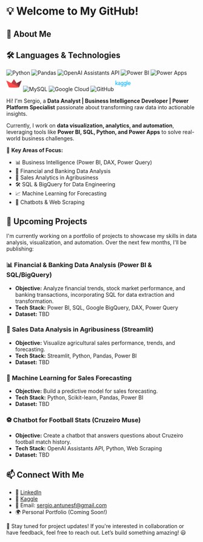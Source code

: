 # 💡 Welcome to My GitHub!

## 🚀 About Me

## 🛠️ Languages & Technologies

<p align="left">
  <img src="https://cdn.jsdelivr.net/gh/devicons/devicon/icons/python/python-original.svg" alt="Python" width="40" height="40"/>
  <img src="https://cdn.jsdelivr.net/gh/devicons/devicon/icons/pandas/pandas-original.svg" alt="Pandas" width="40" height="40"/>
  <img src="https://uxwing.com/wp-content/themes/uxwing/download/brands-and-social-media/chatgpt-icon.png" alt="OpenAI Assistants API" width="40" height="40"/>
  <img src="https://upload.wikimedia.org/wikipedia/commons/thumb/c/cf/New_Power_BI_Logo.svg/1024px-New_Power_BI_Logo.svg.png" alt="Power BI" width="40" height="40"/>
  <img src="https://upload.wikimedia.org/wikipedia/commons/thumb/6/6e/Powerapps-logo.svg/1024px-Powerapps-logo.svg.png" alt="Power Apps" width="40" height="40"/>
  <img src="https://raw.githubusercontent.com/devicons/devicon/6910f0503efdd315c8f9b858234310c06e04d9c0/icons/streamlit/streamlit-original.svg" alt="Streamlit" width="40" height="40"/>
  <img src="https://cdn.jsdelivr.net/gh/devicons/devicon/icons/mysql/mysql-original.svg" alt="MySQL" width="40" height="40"/>
  <img src="https://cdn.jsdelivr.net/gh/devicons/devicon/icons/googlecloud/googlecloud-original.svg" alt="Google Cloud" width="40" height="40"/>
  <img src="https://upload.wikimedia.org/wikipedia/commons/a/ae/Github-desktop-logo-symbol.svg" alt="GitHub" width="40" height="40"/>
  <img src="https://raw.githubusercontent.com/devicons/devicon/6910f0503efdd315c8f9b858234310c06e04d9c0/icons/kaggle/kaggle-original-wordmark.svg" alt="Kaggle" width="40" height="40"/>
</p>

Hi! I'm Sergio, a **Data Analyst | Business Intelligence Developer | Power Platform Specialist** passionate about transforming raw data into actionable insights. 

Currently, I work on **data visualization, analytics, and automation**, leveraging tools like **Power BI, SQL, Python, and Power Apps** to solve real-world business challenges.

🔎 **Key Areas of Focus:**
- 📊 Business Intelligence (Power BI, DAX, Power Query)
- 🏦 Financial and Banking Data Analysis
- 🌱 Sales Analytics in Agribusiness
- 🛠️ SQL & BigQuery for Data Engineering
- 📈 Machine Learning for Forecasting
- 🤖 Chatbots & Web Scraping

## 📂 **Upcoming Projects**
I'm currently working on a portfolio of projects to showcase my skills in data analysis, visualization, and automation. Over the next few months, I'll be publishing:

### 📊 **Financial & Banking Data Analysis (Power BI & SQL/BigQuery)**
- **Objective:** Analyze financial trends, stock market performance, and banking transactions, incorporating SQL for data extraction and transformation.
- **Tech Stack:** Power BI, SQL, Google BigQuery, DAX, Power Query
- **Dataset:** TBD

### 🚜 **Sales Data Analysis in Agribusiness (Streamlit)**
- **Objective:** Visualize agricultural sales performance, trends, and forecasting.
- **Tech Stack:** Streamlit, Python, Pandas, Power BI
- **Dataset:** TBD

### 🤖 **Machine Learning for Sales Forecasting**
- **Objective:** Build a predictive model for sales forecasting.
- **Tech Stack:** Python, Scikit-learn, Pandas, Power BI
- **Dataset:** TBD

### ⚽ **Chatbot for Football Stats (Cruzeiro Muse)**
- **Objective:** Create a chatbot that answers questions about Cruzeiro football match history.
- **Tech Stack:** OpenAI Assistants API, Python, Web Scraping
- **Dataset:** TBD

## 📫 **Connect With Me**
- 🔗 [LinkedIn](https://www.linkedin.com/in/sérgioantunes/)  
- 🔗 [Kaggle](https://www.kaggle.com/sergioantunes)  
- 📧 Email: sergio.antunesf@gmail.com  
- 🌍 Personal Portfolio (Coming Soon!)

🚀 Stay tuned for project updates! If you're interested in collaboration or have feedback, feel free to reach out. Let’s build something amazing! 😃

